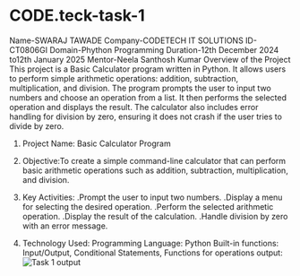 # CODE.teck-task-1
Name-SWARAJ TAWADE
Company-CODETECH IT SOLUTIONS
ID-CT0806GI
Domain-Phython Programming
Duration-12th December 2024 to12th January 2025
Mentor-Neela Santhosh Kumar
Overview of the Project
This project is a Basic Calculator program written in Python. It allows users to perform simple arithmetic operations: addition, subtraction, multiplication, and division. The program prompts the user to input two numbers and choose an operation from a list. It then performs the selected operation and displays the result. The calculator also includes error handling for division by zero, ensuring it does not crash if the user tries to divide by zero.
1. Project Name: Basic Calculator Program

2. Objective:To create a simple command-line calculator that can perform basic arithmetic operations such as addition, subtraction, multiplication, and division.

3. Key Activities:
.Prompt the user to input two numbers.
.Display a menu for selecting the desired operation.
.Perform the selected arithmetic operation.
.Display the result of the calculation.
.Handle division by zero with an error message.

4. Technology Used:
Programming Language: Python
Built-in functions: Input/Output, Conditional Statements, Functions for operations
output:![Task 1 output](https://github.com/user-attachments/assets/7bf8902e-483e-4339-9f59-14ea8b4909c4)
